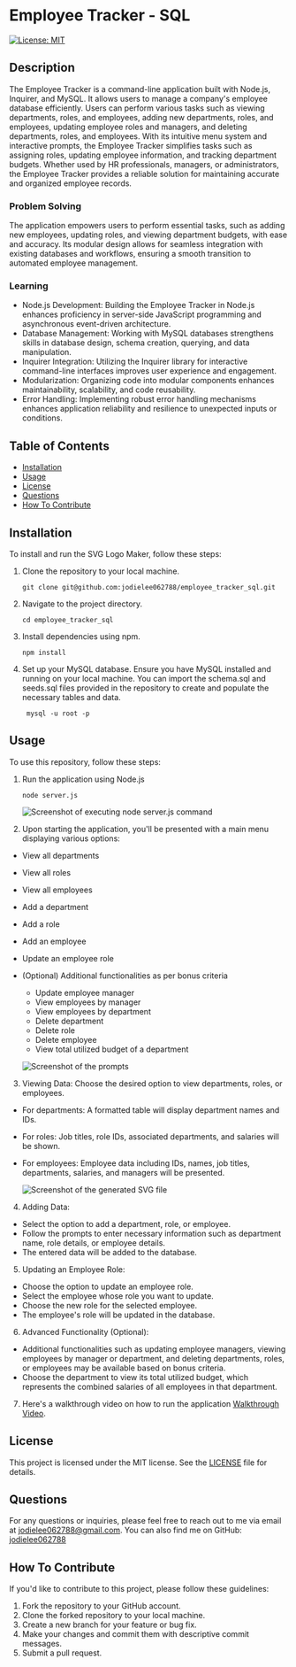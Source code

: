 # Employee Tracker - SQL

[![License: MIT](https://img.shields.io/badge/License-MIT-yellow.svg)](https://opensource.org/licenses/MIT)

## Description
The Employee Tracker is a command-line application built with Node.js, Inquirer, and MySQL. It allows users to manage a company's employee database efficiently. Users can perform various tasks such as viewing departments, roles, and employees, adding new departments, roles, and employees, updating employee roles and managers, and deleting departments, roles, and employees. With its intuitive menu system and interactive prompts, the Employee Tracker simplifies tasks such as assigning roles, updating employee information, and tracking department budgets. Whether used by HR professionals, managers, or administrators, the Employee Tracker provides a reliable solution for maintaining accurate and organized employee records.

### Problem Solving
The application empowers users to perform essential tasks, such as adding new employees, updating roles, and viewing department budgets, with ease and accuracy. Its modular design allows for seamless integration with existing databases and workflows, ensuring a smooth transition to automated employee management. 

### Learning
- Node.js Development: Building the Employee Tracker in Node.js enhances proficiency in server-side JavaScript programming and asynchronous event-driven architecture.
- Database Management: Working with MySQL databases strengthens skills in database design, schema creation, querying, and data manipulation.
- Inquirer Integration: Utilizing the Inquirer library for interactive command-line interfaces improves user experience and engagement.
- Modularization: Organizing code into modular components enhances maintainability, scalability, and code reusability.
- Error Handling: Implementing robust error handling mechanisms enhances application reliability and resilience to unexpected inputs or conditions.

## Table of Contents
- [Installation](#installation)
- [Usage](#usage)
- [License](#license)
- [Questions](#questions)
- [How To Contribute](#how-to-contribute)

## Installation
To install and run the SVG Logo Maker, follow these steps:

1. Clone the repository to your local machine.
    
    ```git clone git@github.com:jodielee062788/employee_tracker_sql.git```

2. Navigate to the project directory.

    ```cd employee_tracker_sql```

3. Install dependencies using npm.

    ```npm install```

4. Set up your MySQL database. Ensure you have MySQL installed and running on your local machine. You can import the schema.sql and seeds.sql files provided in the repository to create and populate the necessary tables and data.

    ``` mysql -u root -p```

## Usage
To use this repository, follow these steps:

1. Run the application using Node.js

    ```node server.js```
  
    ![Screenshot of executing node server.js command](./images/2.png)

2. Upon starting the application, you'll be presented with a main menu displaying various options:
 - View all departments
- View all roles
- View all employees
- Add a department
- Add a role
- Add an employee
- Update an employee role
- (Optional) Additional functionalities as per bonus criteria
    - Update employee manager
    - View employees by manager
    - View employees by department
    - Delete department
    - Delete role
    - Delete employee
    - View total utilized budget of a department

    ![Screenshot of the prompts](./images/2.png)

3. Viewing Data: 
Choose the desired option to view departments, roles, or employees.
- For departments: A formatted table will display department names and IDs.
-  For roles: Job titles, role IDs, associated departments, and salaries will be shown.
- For employees: Employee data including IDs, names, job titles, departments, salaries, and managers will be presented.

    ![Screenshot of the generated SVG file](./images/3.png)

4. Adding Data:
- Select the option to add a department, role, or employee.
- Follow the prompts to enter necessary information such as department name, role details, or employee details.
- The entered data will be added to the database.

5. Updating an Employee Role:
- Choose the option to update an employee role.
- Select the employee whose role you want to update.
- Choose the new role for the selected employee.
- The employee's role will be updated in the database.

6. Advanced Functionality (Optional):
- Additional functionalities such as updating employee managers, viewing employees by manager or department, and deleting departments, roles, or employees may be available based on bonus criteria.
- Choose the department to view its total utilized budget, which represents the combined salaries of all employees in that department.

7. Here's a walkthrough video on how to run the application [Walkthrough Video](https://drive.google.com/file/d/1L-y8TNoCY-XDN2JK59fodhw69tHE2woE/view?usp=sharing).

## License
This project is licensed under the MIT license. See the [LICENSE](./LICENSE) file for details.

## Questions
For any questions or inquiries, please feel free to reach out to me via email at jodielee062788@gmail.com. 
You can also find me on GitHub: [jodielee062788](https://github.com/jodielee062788)
  
## How To Contribute
If you'd like to contribute to this project, please follow these guidelines:
1. Fork the repository to your GitHub account.
2. Clone the forked repository to your local machine.
3. Create a new branch for your feature or bug fix.
4. Make your changes and commit them with descriptive commit messages.
5. Submit a pull request.
